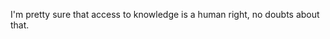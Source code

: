 I'm pretty sure that access to knowledge is a human right, no doubts about that.

<!---
a-morelos/a-morelos is a ✨ special ✨ repository because its `README.md` (this file) appears on your GitHub profile.
You can click the Preview link to take a look at your changes.
--->
